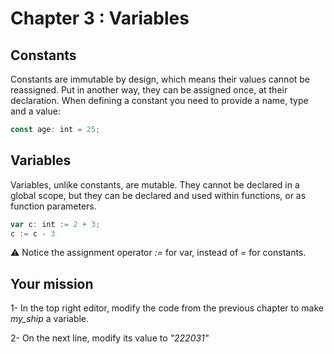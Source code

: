 # Chapter 3 : Variables

## Constants

Constants are immutable by design, which means their values cannot be reassigned. Put in another way, they can be assigned once, at their declaration. When defining a constant you need to provide a name, type and a value:

```js
const age: int = 25;
```

## Variables

Variables, unlike constants, are mutable. They cannot be declared in a global scope, but they can be declared and used within functions, or as function parameters.

```js
var c: int := 2 + 3;
c := c - 3
```

⚠️ Notice the assignment operator _:=_ for var, instead of _=_ for constants.

## Your mission

<!-- prettier-ignore -->
1- In the top right editor, modify the code from the previous chapter to make *my\_ship* a variable.

2- On the next line, modify its value to _"222031"_
